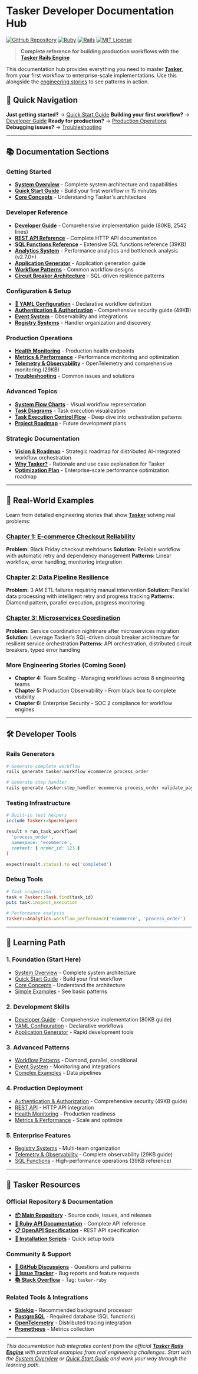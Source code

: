 # Tasker Developer Documentation Hub

[![GitHub Repository](https://img.shields.io/badge/GitHub-tasker--systems%2Ftasker-blue?logo=github)](https://github.com/tasker-systems/tasker)
[![Ruby](https://img.shields.io/badge/Ruby-3.2%2B-red.svg)](https://github.com/tasker-systems/tasker)
[![Rails](https://img.shields.io/badge/Rails-7.2%2B-red.svg)](https://github.com/tasker-systems/tasker)
[![MIT License](https://img.shields.io/badge/License-MIT-green.svg)](https://github.com/tasker-systems/tasker/blob/main/LICENSE)

> **Complete reference for building production workflows with the [Tasker Rails Engine](https://github.com/tasker-systems/tasker)**

This documentation hub provides everything you need to master **[Tasker](https://github.com/tasker-systems/tasker)**, from your first workflow to enterprise-scale implementations. Use this alongside the [engineering stories](../blog/) to see patterns in action.

## 🎯 Quick Navigation

**Just getting started?** → [Quick Start Guide](QUICK_START.md)
**Building your first workflow?** → [Developer Guide](DEVELOPER_GUIDE.md)
**Ready for production?** → [Production Operations](#production-operations)
**Debugging issues?** → [Troubleshooting](TROUBLESHOOTING.md)

---

## 📚 Documentation Sections

### Getting Started
- **[System Overview](OVERVIEW.md)** - Complete system architecture and capabilities
- **[Quick Start Guide](QUICK_START.md)** - Build your first workflow in 15 minutes
- **[Core Concepts](core-concepts.md)** - Understanding Tasker's architecture

### Developer Reference
- **[Developer Guide](DEVELOPER_GUIDE.md)** - Comprehensive implementation guide (80KB, 2542 lines)
- **[REST API Reference](REST_API.md)** - Complete HTTP API documentation
- **[SQL Functions Reference](SQL_FUNCTIONS.md)** - Extensive SQL functions reference (39KB)
- **[Analytics System](ANALYTICS.md)** - Performance analytics and bottleneck analysis (v2.7.0+)
- **[Application Generator](APPLICATION_GENERATOR.md)** - Application generation guide
- **[Workflow Patterns](workflow-patterns.md)** - Common workflow designs
- **[Circuit Breaker Architecture](CIRCUIT_BREAKER.md)** - SQL-driven resilience patterns

### Configuration & Setup
- **[🚀 YAML Configuration](EXECUTION_CONFIGURATION.md)** - Declarative workflow definition
- **[Authentication & Authorization](AUTH.md)** - Comprehensive security guide (49KB)
- **[Event System](EVENT_SYSTEM.md)** - Observability and integrations
- **[Registry Systems](REGISTRY_SYSTEMS.md)** - Handler organization and discovery

### Production Operations
- **[Health Monitoring](HEALTH.md)** - Production health endpoints
- **[Metrics & Performance](METRICS.md)** - Performance monitoring and optimization
- **[Telemetry & Observability](TELEMETRY.md)** - OpenTelemetry and comprehensive monitoring (29KB)
- **[Troubleshooting](TROUBLESHOOTING.md)** - Common issues and solutions

### Advanced Topics
- **[System Flow Charts](FLOW_CHART.md)** - Visual workflow representation
- **[Task Diagrams](TASK_DIAGRAM.md)** - Task execution visualization
- **[Task Execution Control Flow](TASK_EXECUTION_CONTROL_FLOW.md)** - Deep dive into orchestration patterns
- **[Project Roadmap](ROADMAP.md)** - Future development plans

### Strategic Documentation
- **[Vision & Roadmap](VISION.md)** - Strategic roadmap for distributed AI-integrated workflow orchestration
- **[Why Tasker?](WHY.md)** - Rationale and use case explanation for Tasker
- **[Optimization Plan](OPTIMIZATION_PLAN.md)** - Enterprise-scale performance optimization roadmap

---

## 🚀 Real-World Examples

Learn from detailed engineering stories that show **[Tasker](https://github.com/tasker-systems/tasker)** solving real problems:

### [Chapter 1: E-commerce Checkout Reliability](../blog/posts/post-01-ecommerce-reliability/)
**Problem:** Black Friday checkout meltdowns
**Solution:** Reliable workflow with automatic retry and dependency management
**Patterns:** Linear workflow, error handling, monitoring integration

### [Chapter 2: Data Pipeline Resilience](../blog/posts/post-02-data-pipeline-resilience/)
**Problem:** 3 AM ETL failures requiring manual intervention
**Solution:** Parallel data processing with intelligent retry and progress tracking
**Patterns:** Diamond pattern, parallel execution, progress monitoring

### [Chapter 3: Microservices Coordination](../blog/posts/post-03-microservices-coordination/)
**Problem:** Service coordination nightmare after microservices migration
**Solution:** Leverage Tasker's SQL-driven circuit breaker architecture for resilient service orchestration
**Patterns:** API orchestration, distributed circuit breakers, typed error handling

### More Engineering Stories (Coming Soon)
- **Chapter 4:** Team Scaling - Managing workflows across 8 engineering teams
- **Chapter 5:** Production Observability - From black box to complete visibility
- **Chapter 6:** Enterprise Security - SOC 2 compliance for workflow engines

---

## 🛠️ Developer Tools

### Rails Generators
```bash
# Generate complete workflow
rails generate tasker:workflow ecommerce process_order

# Generate step handler
rails generate tasker:step_handler ecommerce process_order validate_payment
```

### Testing Infrastructure
```ruby
# Built-in test helpers
include Tasker::SpecHelpers

result = run_task_workflow(
  'process_order',
  namespace: 'ecommerce',
  context: { order_id: 123 }
)

expect(result.status).to eq('completed')
```

### Debug Tools
```ruby
# Task inspection
task = Tasker::Task.find(task_id)
puts task.inspect_execution

# Performance analysis
Tasker::Analytics.workflow_performance('ecommerce', 'process_order')
```

---

## 🎯 Learning Path

### 1. **Foundation (Start Here)**
- [System Overview](OVERVIEW.md) - Complete system architecture
- [Quick Start Guide](QUICK_START.md) - Build your first workflow
- [Core Concepts](core-concepts.md) - Understand the architecture
- [Simple Examples](../blog/posts/post-01-ecommerce-reliability/) - See basic patterns

### 2. **Development Skills**
- [Developer Guide](DEVELOPER_GUIDE.md) - Comprehensive implementation (80KB guide)
- [YAML Configuration](EXECUTION_CONFIGURATION.md) - Declarative workflows
- [Application Generator](APPLICATION_GENERATOR.md) - Rapid development tools

### 3. **Advanced Patterns**
- [Workflow Patterns](workflow-patterns.md) - Diamond, parallel, conditional
- [Event System](EVENT_SYSTEM.md) - Monitoring and integrations
- [Complex Examples](../blog/posts/post-02-data-pipeline-resilience/) - Data pipelines

### 4. **Production Deployment**
- [Authentication & Authorization](AUTH.md) - Comprehensive security (49KB guide)
- [REST API](REST_API.md) - HTTP API integration
- [Health Monitoring](HEALTH.md) - Production readiness
- [Metrics & Performance](METRICS.md) - Scale and optimize

### 5. **Enterprise Features**
- [Registry Systems](REGISTRY_SYSTEMS.md) - Multi-team organization
- [Telemetry & Observability](TELEMETRY.md) - Complete observability (29KB guide)
- [SQL Functions](SQL_FUNCTIONS.md) - High-performance operations (39KB reference)

---

## 🔗 Tasker Resources

### Official Repository & Documentation
- **[📦 Main Repository](https://github.com/tasker-systems/tasker)** - Source code, issues, and releases
- **[📖 Ruby API Documentation](https://rubydoc.info/github/tasker-systems/tasker)** - Complete API reference
- **[📋 OpenAPI Specification](https://github.com/tasker-systems/tasker/blob/main/docs/openapi.yml)** - REST API specification
- **[🚀 Installation Scripts](https://github.com/tasker-systems/tasker/tree/main/scripts)** - Quick setup tools

### Community & Support
- **[👥 GitHub Discussions](https://github.com/tasker-systems/tasker/discussions)** - Questions and patterns
- **[🐛 Issue Tracker](https://github.com/tasker-systems/tasker/issues)** - Bug reports and feature requests
- **[📚 Stack Overflow](https://stackoverflow.com/questions/tagged/tasker-ruby)** - Tag: `tasker-ruby`

### Related Tools & Integrations
- **[Sidekiq](https://sidekiq.org/)** - Recommended background processor
- **[PostgreSQL](https://postgresql.org/)** - Required database (SQL functions)
- **[OpenTelemetry](https://opentelemetry.io/)** - Distributed tracing integration
- **[Prometheus](https://prometheus.io/)** - Metrics collection

---

*This documentation hub integrates content from the official **[Tasker Rails Engine](https://github.com/tasker-systems/tasker)** with practical examples from real engineering challenges. Start with the [System Overview](OVERVIEW.md) or [Quick Start Guide](QUICK_START.md) and work your way through the learning path.*

